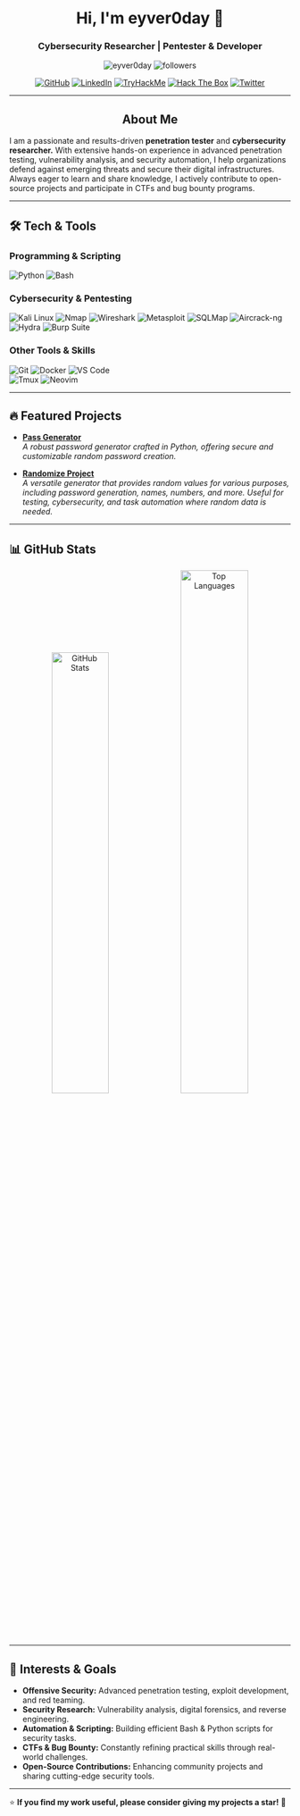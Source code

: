 <h1 align="center">Hi, I'm eyver0day 👋</h1>
<h3 align="center">Cybersecurity Researcher | Pentester & Developer</h3>

<p align="center">
  <img src="https://komarev.com/ghpvc/?username=eyver0day&label=Profile%20Views&color=0e75b6&style=flat" alt="eyver0day" />
  <img src="https://img.shields.io/github/followers/eyver0day?label=Followers&style=social" alt="followers" />
</p>

<p align="center">
  <a href="https://github.com/eyver0day"><img src="https://img.shields.io/badge/GitHub-000000?style=for-the-badge&logo=github&logoColor=white" alt="GitHub"></a>
  <a href="https://linkedin.com/in/eyver0day"><img src="https://img.shields.io/badge/LinkedIn-0A66C2?style=for-the-badge&logo=linkedin&logoColor=white" alt="LinkedIn"></a>
  <a href="https://tryhackme.com/p/eyver0day"><img src="https://img.shields.io/badge/TryHackMe-212C42?style=for-the-badge&logo=tryhackme&logoColor=white" alt="TryHackMe"></a>
  <a href="https://hackthebox.com/home/users/profile/eyver0day"><img src="https://img.shields.io/badge/Hack%20The%20Box-9FEF00?style=for-the-badge&logo=hackthebox&logoColor=white" alt="Hack The Box"></a>
  <a href="https://twitter.com/eyver0day"><img src="https://img.shields.io/badge/Twitter-1DA1F2?style=for-the-badge&logo=twitter&logoColor=white" alt="Twitter"></a>
</p>

---

## <div align="center">About Me</div>

I am a passionate and results-driven **penetration tester** and **cybersecurity researcher.** With extensive hands-on experience in advanced penetration testing, vulnerability analysis, and security automation, I help organizations defend against emerging threats and secure their digital infrastructures. Always eager to learn and share knowledge, I actively contribute to open-source projects and participate in CTFs and bug bounty programs.

---

## 🛠️ Tech & Tools

### Programming & Scripting
<img src="https://img.shields.io/badge/Python-3776AB?style=for-the-badge&logo=python&logoColor=white" alt="Python" /> <img src="https://img.shields.io/badge/Bash-121011?style=for-the-badge&logo=gnu-bash&logoColor=white" alt="Bash" />

### Cybersecurity & Pentesting
<img src="https://img.shields.io/badge/Kali_Linux-557C94?style=for-the-badge&logo=kalilinux&logoColor=white" alt="Kali Linux" /> <img src="https://img.shields.io/badge/Nmap-3E6EB3?style=for-the-badge&logo=nmap&logoColor=white" alt="Nmap" /> <img src="https://img.shields.io/badge/Wireshark-1679A7?style=for-the-badge&logo=wireshark&logoColor=white" alt="Wireshark" /> <img src="https://img.shields.io/badge/Metasploit-007ACC?style=for-the-badge&logo=metasploit&logoColor=white" alt="Metasploit" />
<img src="https://img.shields.io/badge/SQLMap-CC2927?style=for-the-badge&logo=sql&logoColor=white" alt="SQLMap" /> <img src="https://img.shields.io/badge/Aircrack_ng-00599C?style=for-the-badge&logo=aircrack-ng&logoColor=white" alt="Aircrack-ng" /> <img src="https://img.shields.io/badge/Hydra-FFB400?style=for-the-badge&logo=hydra&logoColor=white" alt="Hydra" />  <img src="https://img.shields.io/badge/Burp_Suite-FF6600?style=for-the-badge&logo=burpsuite&logoColor=white" alt="Burp Suite" />
<br>

### Other Tools & Skills
<img src="https://img.shields.io/badge/Git-F05032?style=for-the-badge&logo=git&logoColor=white" alt="Git" /> <img src="https://img.shields.io/badge/Docker-2496ED?style=for-the-badge&logo=docker&logoColor=white" alt="Docker" /> <img src="https://img.shields.io/badge/VS%20Code-007ACC?style=for-the-badge&logo=visualstudiocode&logoColor=white" alt="VS Code" />
<br>
<img src="https://img.shields.io/badge/Tmux-1BB91F?style=for-the-badge&logo=tmux&logoColor=white" alt="Tmux" /> <img src="https://img.shields.io/badge/Neovim-57A143?style=for-the-badge&logo=neovim&logoColor=white" alt="Neovim" />


---

## 🔥 Featured Projects

- **[Pass Generator](https://github.com/eyver0day/pass-generator)**  
  _A robust password generator crafted in Python, offering secure and customizable random password creation._

- **[Randomize Project](https://github.com/eyver0day/randomize-project)**  
  _A versatile generator that provides random values for various purposes, including password generation, names, numbers, and more. Useful for testing, cybersecurity, and task automation where random data is needed._

---

## 📊 GitHub Stats

<p align="center">
  <img width="45%" src="https://github-readme-stats.vercel.app/api?username=eyver0day&show_icons=true&theme=react" alt="GitHub Stats" />
  <img width="49%" src="https://github-readme-stats.vercel.app/api/top-langs/?username=eyver0day&layout=compact&theme=react" alt="Top Languages" />
</p>

---

## 🎯 Interests & Goals

- **Offensive Security:** Advanced penetration testing, exploit development, and red teaming.
- **Security Research:** Vulnerability analysis, digital forensics, and reverse engineering.
- **Automation & Scripting:** Building efficient Bash & Python scripts for security tasks.
- **CTFs & Bug Bounty:** Constantly refining practical skills through real-world challenges.
- **Open-Source Contributions:** Enhancing community projects and sharing cutting-edge security tools.

---

⭐ **If you find my work useful, please consider giving my projects a star!** 🚀
